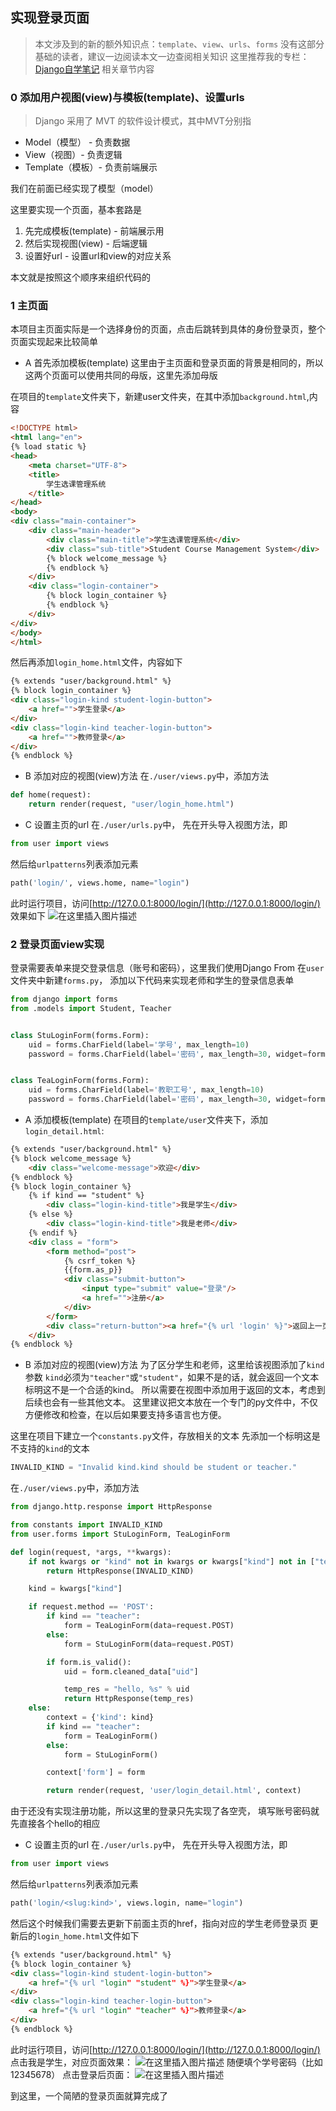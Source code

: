 ## 实现登录页面

> 本文涉及到的新的额外知识点：`template`、`view`、`urls`、`forms`
> 没有这部分基础的读者，建议一边阅读本文一边查阅相关知识
> 这里推荐我的专栏：[Django自学笔记](https://blog.csdn.net/python1639er/article/details/105008729) 相关章节内容


### 0 添加用户视图(view)与模板(template)、设置urls
> Django 采用了 MVT 的软件设计模式，其中MVT分别指
 - Model（模型） - 负责数据
 - View（视图）- 负责逻辑
 - Template（模板）- 负责前端展示

我们在前面已经实现了模型（model）

这里要实现一个页面，基本套路是
1. 先完成模板(template) - 前端展示用
2. 然后实现视图(view) - 后端逻辑
3. 设置好url - 设置url和view的对应关系

本文就是按照这个顺序来组织代码的


### 1 主页面
本项目主页面实际是一个选择身份的页面，点击后跳转到具体的身份登录页，整个页面实现起来比较简单

- A 首先添加模板(template)
这里由于主页面和登录页面的背景是相同的，所以这两个页面可以使用共同的母版，这里先添加母版

在项目的`template`文件夹下，新建user文件夹，在其中添加`background.html`,内容
```html
<!DOCTYPE html>
<html lang="en">
{% load static %}
<head>
    <meta charset="UTF-8">
    <title>
        学生选课管理系统
    </title>
</head>
<body>
<div class="main-container">
    <div class="main-header">
        <div class="main-title">学生选课管理系统</div>
        <div class="sub-title">Student Course Management System</div>
        {% block welcome_message %}
        {% endblock %}
    </div>
    <div class="login-container">
        {% block login_container %}
        {% endblock %}
    </div>
</div>
</body>
</html>
```
然后再添加`login_home.html`文件，内容如下
```html
{% extends "user/background.html" %}
{% block login_container %}
<div class="login-kind student-login-button">
    <a href="">学生登录</a>
</div>
<div class="login-kind teacher-login-button">
    <a href="">教师登录</a>
</div>
{% endblock %}
```
- B 添加对应的视图(view)方法
在`./user/views.py`中，添加方法
```python
def home(request):
    return render(request, "user/login_home.html")
```
- C 设置主页的url
在`./user/urls.py`中，
先在开头导入视图方法，即
```python
from user import views
```
然后给`urlpatterns`列表添加元素
```python
path('login/', views.home, name="login")
```

此时运行项目，访问[http://127.0.0.1:8000/login/](http://127.0.0.1:8000/login/)
效果如下
![在这里插入图片描述](https://img-blog.csdnimg.cn/20201215170054729.png)

### 2 登录页面view实现

登录需要表单来提交登录信息（账号和密码），这里我们使用Django From
在`user`文件夹中新建`forms.py`， 添加以下代码来实现老师和学生的登录信息表单
```python
from django import forms
from .models import Student, Teacher


class StuLoginForm(forms.Form):
    uid = forms.CharField(label='学号', max_length=10)
    password = forms.CharField(label='密码', max_length=30, widget=forms.PasswordInput)


class TeaLoginForm(forms.Form):
    uid = forms.CharField(label='教职工号', max_length=10)
    password = forms.CharField(label='密码', max_length=30, widget=forms.PasswordInput)
```

- A 添加模板(template)
在项目的`template/user`文件夹下，添加`login_detail.html`:
```html
{% extends "user/background.html" %}
{% block welcome_message %}
    <div class="welcome-message">欢迎</div>
{% endblock %}
{% block login_container %}
    {% if kind == "student" %}
        <div class="login-kind-title">我是学生</div>
    {% else %}
        <div class="login-kind-title">我是老师</div>
    {% endif %}
    <div class = "form">
        <form method="post">
            {% csrf_token %}
            {{form.as_p}}
            <div class="submit-button">
                <input type="submit" value="登录"/>
                <a href="">注册</a>
            </div>
        </form>
        <div class="return-button"><a href="{% url 'login' %}">返回上一页</a></div>
    </div>
{% endblock %}
```

- B 添加对应的视图(view)方法
为了区分学生和老师，这里给该视图添加了`kind`参数
`kind`必须为`"teacher"`或`"student"`，如果不是的话，就会返回一个文本标明这不是一个合适的kind。
所以需要在视图中添加用于返回的文本，考虑到后续也会有一些其他文本。
这里建议把文本放在一个专门的py文件中，不仅方便修改和检查，在以后如果要支持多语言也方便。

这里在项目下建立一个`constants.py`文件，存放相关的文本
先添加一个标明这是不支持的`kind`的文本
```python
INVALID_KIND = "Invalid kind.kind should be student or teacher."
```

在`./user/views.py`中，添加方法
```python
from django.http.response import HttpResponse

from constants import INVALID_KIND
from user.forms import StuLoginForm, TeaLoginForm

def login(request, *args, **kwargs):
    if not kwargs or "kind" not in kwargs or kwargs["kind"] not in ["teacher", "student"]:
        return HttpResponse(INVALID_KIND)

    kind = kwargs["kind"]

    if request.method == 'POST':
        if kind == "teacher":
            form = TeaLoginForm(data=request.POST)
        else:
            form = StuLoginForm(data=request.POST)

        if form.is_valid():
            uid = form.cleaned_data["uid"]

            temp_res = "hello, %s" % uid
            return HttpResponse(temp_res)
    else:
        context = {'kind': kind}
        if kind == "teacher":
            form = TeaLoginForm()
        else:
            form = StuLoginForm()

        context['form'] = form

        return render(request, 'user/login_detail.html', context)
```
由于还没有实现注册功能，所以这里的登录只先实现了各空壳，
填写账号密码就先直接各个hello的相应

- C 设置主页的url
在`./user/urls.py`中，
先在开头导入视图方法，即
```python
from user import views
```
然后给`urlpatterns`列表添加元素
```python
path('login/<slug:kind>', views.login, name="login")
```

然后这个时候我们需要去更新下前面主页的href，指向对应的学生老师登录页
更新后的`login_home.html`文件如下
```html
{% extends "user/background.html" %}
{% block login_container %}
<div class="login-kind student-login-button">
    <a href="{% url "login" "student" %}">学生登录</a>
</div>
<div class="login-kind teacher-login-button">
    <a href="{% url "login" "teacher" %}">教师登录</a>
</div>
{% endblock %}
```

此时运行项目，访问[http://127.0.0.1:8000/login/](http://127.0.0.1:8000/login/)
点击我是学生，对应页面效果：
![在这里插入图片描述](https://img-blog.csdnimg.cn/20201215174909468.png)
随便填个学号密码（比如12345678）
点击登录后页面：
![在这里插入图片描述](https://img-blog.csdnimg.cn/20201215175038300.png)


到这里，一个简陋的登录页面就算完成了